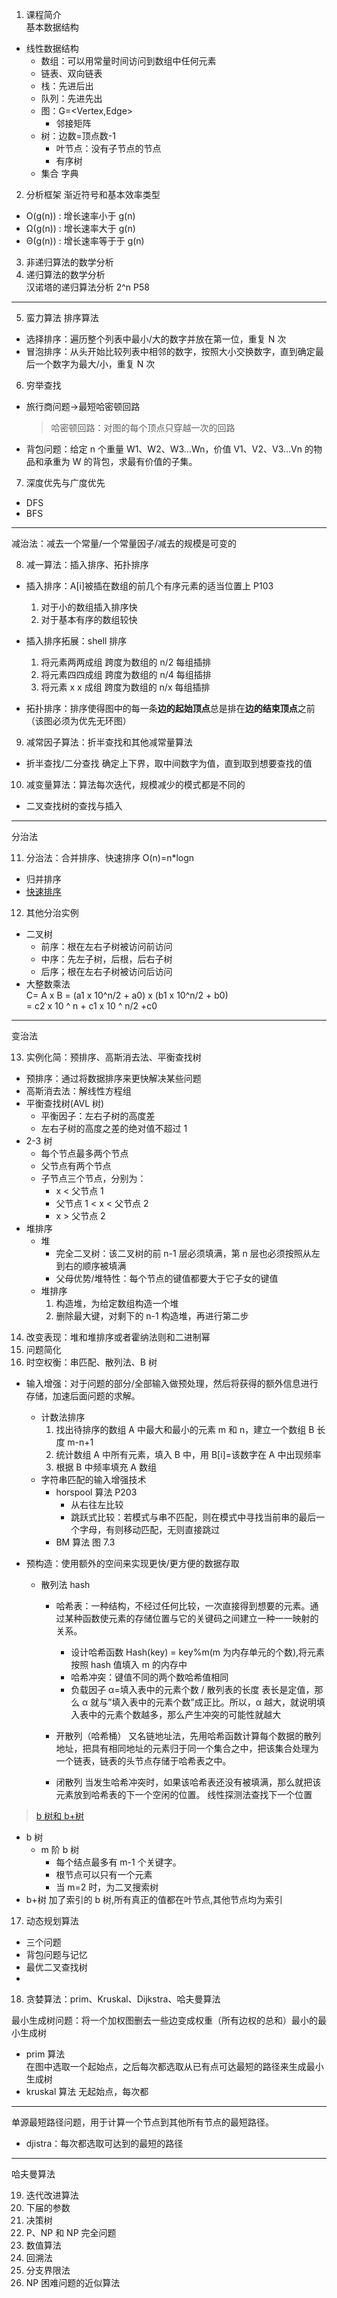1. 课程简介  
   基本数据结构

- 线性数据结构
  - 数组：可以用常量时间访问到数组中任何元素
  - 链表、双向链表
  - 栈：先进后出
  - 队列：先进先出
  - 图：G=<Vertex,Edge>
    - 邻接矩阵
  - 树：边数=顶点数-1
    - 叶节点：没有子节点的节点
    - 有序树
  - 集合 字典

2. 分析框架
   渐近符号和基本效率类型

- O(g(n)) : 增长速率小于 g(n)
- Ω(g(n)) : 增长速率大于 g(n)
- Θ(g(n)) : 增长速率等于于 g(n)

3. 非递归算法的数学分析
4. 递归算法的数学分析  
   汉诺塔的递归算法分析 2^n P58

---

5. 蛮力算法
   排序算法

- 选择排序：遍历整个列表中最小/大的数字并放在第一位，重复 N 次
- 冒泡排序：从头开始比较列表中相邻的数字，按照大小交换数字，直到确定最后一个数字为最大/小，重复 N 次

6. 穷举查找

- 旅行商问题->最短哈密顿回路
  > 哈密顿回路：对图的每个顶点只穿越一次的回路
- 背包问题：给定 n 个重量 W1、W2、W3...Wn，价值 V1、V2、V3...Vn 的物品和承重为 W 的背包，求最有价值的子集。

7. 深度优先与广度优先

- DFS
- BFS

---

减治法：减去一个常量/一个常量因子/减去的规模是可变的

8. 减一算法：插入排序、拓扑排序

- 插入排序：A[i]被插在数组的前几个有序元素的适当位置上 P103
  1. 对于小的数组插入排序快
  2. 对于基本有序的数组较快
- 插入排序拓展：shell 排序

  1. 将元素两两成组 跨度为数组的 n/2 每组插排
  2. 将元素四四成组 跨度为数组的 n/4 每组插排
  3. 将元素 x x 成组 跨度为数组的 n/x 每组插排

- 拓扑排序：排序使得图中的每一条**边的起始顶点**总是排在**边的结束顶点**之前（该图必须为优先无环图）

9. 减常因子算法：折半查找和其他减常量算法

- 折半查找/二分查找 确定上下界，取中间数字为值，直到取到想要查找的值

10. 减变量算法：算法每次迭代，规模减少的模式都是不同的

- 二叉查找树的查找与插入

---

分治法

11. 分治法：合并排序、快速排序 O(n)=n\*logn

- 归并排序
- [快速排序](https://blog.csdn.net/vayne_xiao/article/details/53508973)

12. 其他分治实例

- 二叉树
  - 前序：根在左右子树被访问前访问
  - 中序：先左子树，后根，后右子树
  - 后序；根在左右子树被访问后访问
- 大整数乘法  
  C= A x B
  = (a1 x 10^n/2 + a0) x (b1 x 10^n/2 + b0)  
  = c2 x 10 ^ n + c1 x 10 ^ n/2 +c0

---

变治法

13. 实例化简：预排序、高斯消去法、平衡查找树

- 预排序：通过将数据排序来更快解决某些问题
- 高斯消去法：解线性方程组
- 平衡查找树(AVL 树)
  - 平衡因子：左右子树的高度差
  - 左右子树的高度之差的绝对值不超过 1
- 2-3 树
  - 每个节点最多两个节点
  - 父节点有两个节点
  - 子节点三个节点，分别为：
    - x < 父节点 1
    - 父节点 1 < x < 父节点 2
    - x > 父节点 2
- 堆排序
  - 堆
    - 完全二叉树：该二叉树的前 n-1 层必须填满，第 n 层也必须按照从左到右的顺序被填满
    - 父母优势/堆特性：每个节点的键值都要大于它子女的键值
  - 堆排序
    1. 构造堆，为给定数组构造一个堆
    2. 删除最大键，对剩下的 n-1 构造堆，再进行第二步

14. 改变表现：堆和堆排序或者霍纳法则和二进制幂
15. 问题简化
16. 时空权衡：串匹配、散列法、B 树

- 输入增强：对于问题的部分/全部输入做预处理，然后将获得的额外信息进行存储，加速后面问题的求解。

  - 计数法排序
    1. 找出待排序的数组 A 中最大和最小的元素 m 和 n，建立一个数组 B 长度 m-n+1
    2. 统计数组 A 中所有元素，填入 B 中，用 B[i]=该数字在 A 中出现频率
    3. 根据 B 中频率填充 A 数组
  - 字符串匹配的输入增强技术
    - horspool 算法 P203
      - 从右往左比较
      - 跳跃式比较：若模式与串不匹配，则在模式中寻找当前串的最后一个字母，有则移动匹配，无则直接跳过
    - BM 算法 图 7.3

- 预构造：使用额外的空间来实现更快/更方便的数据存取

  - 散列法 hash

    - 哈希表：一种结构，不经过任何比较，一次直接得到想要的元素。通过某种函数使元素的存储位置与它的关键码之间建立一种一一映射的关系。

      - 设计哈希函数 Hash(key) = key%m(m 为内存单元的个数),将元素按照 hash 值填入 m 的内存中
      - 哈希冲突：键值不同的两个数哈希值相同
      - 负载因子 α=填入表中的元素个数 / 散列表的长度
        表长是定值，那么 α 就与”填入表中的元素个数”成正比。所以，α 越大，就说明填入表中的元素个数越多，那么产生冲突的可能性就越大

    - 开散列（哈希桶）
      又名链地址法，先用哈希函数计算每个数据的散列地址，把具有相同地址的元素归于同一个集合之中，把该集合处理为一个链表，链表的头节点存储于哈希表之中。
    - 闭散列
      当发生哈希冲突时，如果该哈希表还没有被填满，那么就把该元素放到哈希表的下一个空闲的位置。 线性探测法查找下一个位置

> [b 树和 b+树](https://www.cnblogs.com/nullzx/p/8729425.html)

- b 树
  - m 阶 b 树
    - 每个结点最多有 m-1 个关键字。
    - 根节点可以只有一个元素
    - 当 m=2 时，为二叉搜索树
- b+树 加了索引的 b 树,所有真正的值都在叶节点,其他节点均为索引

17. 动态规划算法

- 三个问题
- 背包问题与记忆
- 最优二叉查找树
-

18. 贪婪算法：prim、Kruskal、Dijkstra、哈夫曼算法

最小生成树问题：将一个加权图删去一些边变成权重（所有边权的总和）最小的最小生成树

- prim 算法  
  在图中选取一个起始点，之后每次都选取从已有点可达最短的路径来生成最小生成树
- kruskal 算法
  无起始点，每次都

---

单源最短路径问题，用于计算一个节点到其他所有节点的最短路径。

- djistra：每次都选取可达到的最短的路径

---

哈夫曼算法

19. 迭代改进算法
20. 下届的参数
21. 决策树
22. P、NP 和 NP 完全问题
23. 数值算法
24. 回溯法
25. 分支界限法
26. NP 困难问题的近似算法
